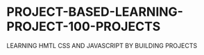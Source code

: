 # PROJECT-BASED-LEARNING-PROJECT-100-PROJECTS
LEARNING HMTL CSS AND JAVASCRIPT BY BUILDING PROJECTS 
